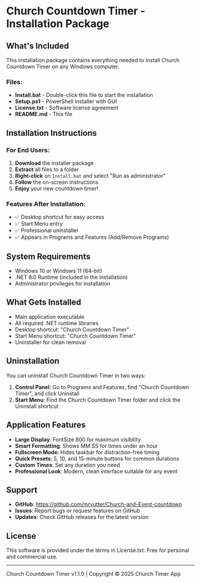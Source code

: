 # Church Countdown Timer - Installation Package

## What's Included

This installation package contains everything needed to install Church Countdown Timer on any Windows computer.

### Files:
- **Install.bat** - Double-click this file to start the installation
- **Setup.ps1** - PowerShell installer with GUI
- **License.txt** - Software license agreement
- **README.md** - This file

## Installation Instructions

### For End Users:
1. **Download** the installer package
2. **Extract** all files to a folder
3. **Right-click** on `Install.bat` and select "Run as administrator"
4. **Follow** the on-screen instructions
5. **Enjoy** your new countdown timer!

### Features After Installation:
- ✅ Desktop shortcut for easy access
- ✅ Start Menu entry
- ✅ Professional uninstaller
- ✅ Appears in Programs and Features (Add/Remove Programs)

## System Requirements
- Windows 10 or Windows 11 (64-bit)
- .NET 8.0 Runtime (included in the installation)
- Administrator privileges for installation

## What Gets Installed
- Main application executable
- All required .NET runtime libraries
- Desktop shortcut: "Church Countdown Timer"
- Start Menu shortcut: "Church Countdown Timer"
- Uninstaller for clean removal

## Uninstallation
You can uninstall Church Countdown Timer in two ways:
1. **Control Panel**: Go to Programs and Features, find "Church Countdown Timer", and click Uninstall
2. **Start Menu**: Find the Church Countdown Timer folder and click the Uninstall shortcut

## Application Features
- **Large Display**: FontSize 800 for maximum visibility
- **Smart Formatting**: Shows MM:SS for times under an hour
- **Fullscreen Mode**: Hides taskbar for distraction-free timing
- **Quick Presets**: 5, 10, and 15-minute buttons for common durations
- **Custom Times**: Set any duration you need
- **Professional Look**: Modern, clean interface suitable for any event

## Support
- **GitHub**: https://github.com/mrvutter/Church-and-Event-countdown
- **Issues**: Report bugs or request features on GitHub
- **Updates**: Check GitHub releases for the latest version

## License
This software is provided under the terms in License.txt. Free for personal and commercial use.

---
Church Countdown Timer v1.1.0 | Copyright © 2025 Church Timer App
